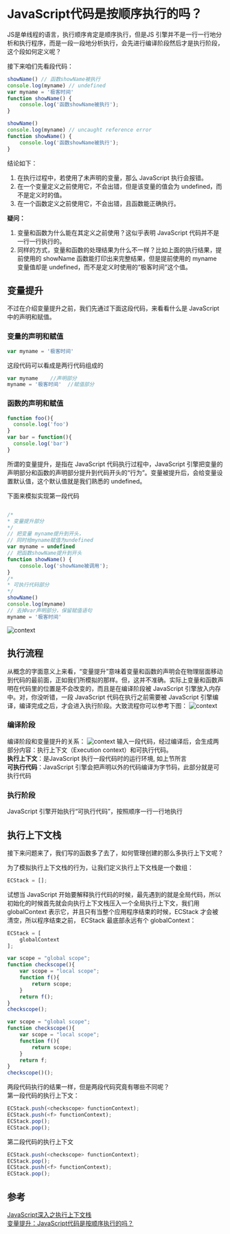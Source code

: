 # JavaScript代码是按顺序执行的吗？

JS是单线程的语言，执行顺序肯定是顺序执行，但是JS 引擎并不是一行一行地分析和执行程序，而是一段一段地分析执行，会先进行编译阶段然后才是执行阶段，这个段如何定义呢？

接下来咱们先看段代码：

```js
showName() // 函数showName被执行
console.log(myname) // undefined
var myname = '极客时间'
function showName() {
    console.log('函数showName被执行');
}
```

```js
showName()
console.log(myname) // uncaught reference error
function showName() {
    console.log('函数showName被执行');
}
```
结论如下：
1. 在执行过程中，若使用了未声明的变量，那么 JavaScript 执行会报错。
2. 在一个变量定义之前使用它，不会出错，但是该变量的值会为 undefined，而不是定义时的值。
3. 在一个函数定义之前使用它，不会出错，且函数能正确执行。

<b>疑问：</b>  
1. 变量和函数为什么能在其定义之前使用？这似乎表明 JavaScript 代码并不是一行一行执行的。
2. 同样的方式，变量和函数的处理结果为什么不一样？比如上面的执行结果，提前使用的 showName 函数能打印出来完整结果，但是提前使用的 myname 变量值却是 undefined，而不是定义时使用的“极客时间”这个值。

## 变量提升
不过在介绍变量提升之前，我们先通过下面这段代码，来看看什么是 JavaScript 中的声明和赋值。
### 变量的声明和赋值
```js
var myname = '极客时间'
```
这段代码可以看成是两行代码组成的
```js
var myname    //声明部分
myname = '极客时间'  //赋值部分
```
### 函数的声明和赋值
```js
function foo(){
  console.log('foo')
}
var bar = function(){
  console.log('bar')
}
```
所谓的变量提升，是指在 JavaScript 代码执行过程中，JavaScript 引擎把变量的声明部分和函数的声明部分提升到代码开头的“行为”。变量被提升后，会给变量设置默认值，这个默认值就是我们熟悉的 undefined。

下面来模拟实现第一段代码
```js

/*
* 变量提升部分
*/
// 把变量 myname提升到开头，
// 同时给myname赋值为undefined
var myname = undefined
// 把函数showName提升到开头
function showName() {
    console.log('showName被调用');
}
/*
* 可执行代码部分
*/
showName()
console.log(myname)
// 去掉var声明部分，保留赋值语句
myname = '极客时间'
```
<img :src="$withBase('/imgs/context2.webp')" alt="context">


## 执行流程
从概念的字面意义上来看，“变量提升”意味着变量和函数的声明会在物理层面移动到代码的最前面，正如我们所模拟的那样。但，这并不准确。实际上变量和函数声明在代码里的位置是不会改变的，而且是在编译阶段被 JavaScript 引擎放入内存中。对，你没听错，一段 JavaScript 代码在执行之前需要被 JavaScript 引擎编译，编译完成之后，才会进入执行阶段。大致流程你可以参考下图：
<img :src="$withBase('/imgs/context3.webp')" alt="context">

### 编译阶段
编译阶段和变量提升的关系：
<img :src="$withBase('/imgs/context4.webp')" alt="context">
输入一段代码，经过编译后，会生成两部分内容：执行上下文（Execution context）和可执行代码。    
<b>执行上下文</b>：是JavaScript 执行一段代码时的运行环境, 如上节所言  
<b>可执行代码</b>：JavaScript 引擎会把声明以外的代码编译为字节码，此部分就是可执行代码  

### 执行阶段
JavaScript 引擎开始执行“可执行代码”，按照顺序一行一行地执行


## 执行上下文栈
接下来问题来了，我们写的函数多了去了，如何管理创建的那么多执行上下文呢？

为了模拟执行上下文栈的行为，让我们定义执行上下文栈是一个数组：
```js
ECStack = [];
```
试想当 JavaScript 开始要解释执行代码的时候，最先遇到的就是全局代码，所以初始化的时候首先就会向执行上下文栈压入一个全局执行上下文，我们用 globalContext 表示它，并且只有当整个应用程序结束的时候，ECStack 才会被清空，所以程序结束之前， ECStack 最底部永远有个 globalContext：
```js
ECStack = [
    globalContext
];
```

```js
var scope = "global scope";
function checkscope(){
    var scope = "local scope";
    function f(){
        return scope;
    }
    return f();
}
checkscope();
```

```js
var scope = "global scope";
function checkscope(){
    var scope = "local scope";
    function f(){
        return scope;
    }
    return f;
}
checkscope()();
```
两段代码执行的结果一样，但是两段代码究竟有哪些不同呢？  
第一段代码的执行上下文：
```js
ECStack.push(<checkscope> functionContext);
ECStack.push(<f> functionContext);
ECStack.pop();
ECStack.pop();
```
第二段代码的执行上下文
```js
ECStack.push(<checkscope> functionContext);
ECStack.pop();
ECStack.push(<f> functionContext);
ECStack.pop();
```

## 参考
<a href="https://github.com/mqyqingfeng/Blog/issues/4">JavaScript深入之执行上下文栈</a>  
<a href="https://time.geekbang.org/column/article/119046">变量提升：JavaScript代码是按顺序执行的吗？</a>






